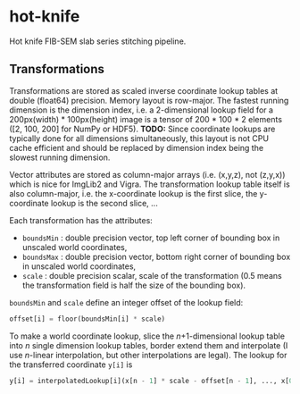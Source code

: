 # hot-knife

Hot knife FIB-SEM slab series stitching pipeline.

## Transformations

Transformations are stored as scaled inverse coordinate lookup tables at double (float64) precision.  Memory layout is row-major. The fastest running dimension is the dimension index, i.e. a 2-dimensional lookup field for a 200px(width) * 100px(height) image is a tensor of 200 * 100 * 2 elements ([2, 100, 200] for NumPy or HDF5).  **TODO:** Since coordinate lookups are typically done for all dimensions simultaneously, this layout is not CPU cache efficient and should be replaced by dimension index being the slowest running dimension.

Vector attributes are stored as column-major arrays (i.e. (x,y,z), not (z,y,x)) which is nice for ImgLib2 and Vigra.  The transformation lookup table itself is also column-major, i.e. the x-coordinate lookup is the first slice, the y-coordinate lookup is the second slice, ...

Each transformation has the attributes:

* `boundsMin` : double precision vector, top left corner of bounding box in unscaled world coordinates,
* `boundsMax` : double precision vector, bottom right corner of bounding box in unscaled world coordinates,
* `scale` : double precision scalar, scale of the transformation (0.5 means the transformation field is half the size of the bounding box).

`boundsMin` and `scale` define an integer offset of the lookup field:

```python
offset[i] = floor(boundsMin[i] * scale)
```
To make a world coordinate lookup, slice the *n*+1-dimensional lookup table into *n* single dimension lookup tables, border extend them and interpolate (I use *n*-linear interpolation, but other interpolations are legal).  The lookup for the transferred coordinate `y[i]` is

```python
y[i] = interpolatedLookup[i](x[n - 1] * scale - offset[n - 1], ..., x[0] * scale - offset[0]) / scale
```



